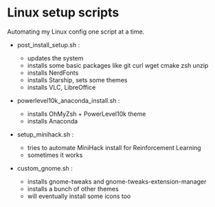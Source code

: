 # Linux setup scripts
Automating my Linux config one script at a time. 

- post_install_setup.sh :
  - updates the system
  - installs some basic packages like git curl wget cmake zsh unzip
  - installs NerdFonts
  - installs Starship, sets some themes
  - installs VLC, LibreOffice
 
- powerlevel10k_anaconda_install.sh :
  - installs OhMyZsh + PowerLevel10k theme
  - installs Anaconda
 
- setup_minihack.sh :
  - tries to automate MiniHack install for Reinforcement Learning
  - sometimes it works

- custom_gnome.sh :
  - installs gnome-tweaks and gnome-tweaks-extension-manager
  - installs a bunch of other themes
  - will eventually install some icons too
